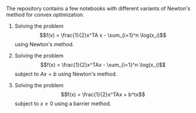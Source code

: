 The repository contains a few notebooks with different variants of Newton's method for convex optimization.

1. Solving the problem
$$f(x) = \frac{1}{2}x^TA x - \sum_{i=1}^n \log(x_i)$$
using Newton's method.

2.  Solving the problem
$$f(x) = \frac{1}{2}x^TAx - \sum_{i=1}^n \log(x_i)$$
subject to $Ax = b$
using Newton's method.

3.  Solving the problem
$$f(x) = \frac{1}{2}x^TAx + b^tx$$
subject to $x \geq 0$
using a barrier method. 
